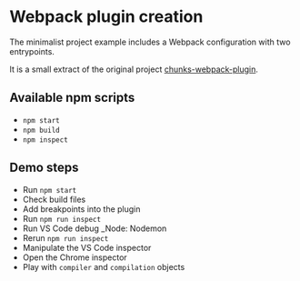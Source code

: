 # Webpack plugin creation

The minimalist project example includes a Webpack configuration with two entrypoints.

It is a small extract of the original project [chunks-webpack-plugin](https://github.com/yoriiis/chunks-webpack-plugin).

## Available npm scripts

* `npm start`
* `npm build`
* `npm inspect`

## Demo steps

* Run `npm start`
* Check build files
* Add breakpoints into the plugin
* Run `npm run inspect`
* Run VS Code debug _Node: Nodemon
* Rerun `npm run inspect`
* Manipulate the VS Code inspector
* Open the Chrome inspector
* Play with `compiler` and `compilation` objects
